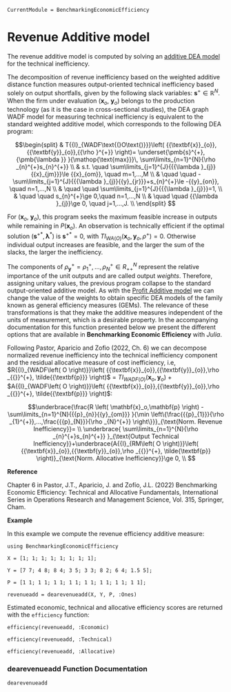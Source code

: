 ```@meta
CurrentModule = BenchmarkingEconomicEfficiency
```

# Revenue Additive model

The revenue additive model is computed by solving an [additive DEA model](https://javierbarbero.github.io/DataEnvelopmentAnalysis.jl/stable/technical/additive/) for the technical inefficiency.

The decomposition of revenue inefficiency based on the weighted additive distance function measures output-oriented  technical inefficiency based solely on output shortfalls, given by the following slack variables: $\mathbf{s}^+\mathbb{\in R}^N$. When the firm under evaluation ($\mathbf{x}_o$, $\mathbf{y}_o$) belongs to the production technology (as it is the case in cross-sectional studies), the DEA graph WADF model for measuring technical inefficiency is equivalent to the standard weighted additive model, which corresponds to the following DEA program:

```math
\begin{split}
& T{{I}_{WADF\text{(}O\text{)}}}\left( {{\textbf{x}}_{o}},{{\textbf{y}}_{o}},{{\rho }^{+}} \right)= \underset{\pmb{s}^{+},{\pmb{\lambda }} }{\mathop{\text{max}}}\, \sum\limits_{n=1}^{N}{\rho _{n}^{+}s_{n}^{+}}   \\
& s.t. \quad \sum\limits_{j=1}^{J}{{{\lambda }_{j}}{{x}_{jm}}}\le {{x}_{om}}, \quad  m=1,...,M  \\
& \quad \quad -\sum\limits_{j=1}^{J}{{{\lambda }_{j}}{{y}_{jr}}}+s_{n}^{+}\le -{{y}_{on}}, \quad  n=1,...,N  \\
& \quad \quad \sum\limits_{j=1}^{J}{{{\lambda }_{j}}}=1, \\
& \quad \quad s_{n}^{+}\ge 0,\quad  n=1,...,N  \\
& \quad \quad  {{\lambda }_{j}}\ge 0, \quad  j=1,...,J.  \\
\end{split} 
```

 For ($\mathbf{x}_o$, $\mathbf{y}_o$), this program seeks the maximum feasible increase in outputs while remaining in $P(\textbf{x}_o)$. An observation is technically efficient if the optimal solution ($\mathbf{s}^{+*}, \mathbf{\lambda}^{*}$) is $\mathbf{s}^{+*}=0$, with $T{{I}_{WA\text{(}O\text{)}}}\left( {{\textbf{x}}_{o}},{{\textbf{y}}_{o}},{{\rho }^{+}}\right)=0$. Otherwise individual output increases are feasible, and the larger the sum of the slacks, the larger the inefficiency. 

The components of ${\rho}_{\textbf{y}}^{+}=\rho_{1}^{+},...,\rho_{N}^{+} \in R_{++}^{N}$ represent the relative importance of the unit outputs and are called output *weights*. Therefore, assigning unitary values, the previous program collapse to the standard output-oriented additive model. As with the [Profit Additive model](@ref) we can change the value of the weights to obtain specific DEA models of the family known as general efficiency measures (GEMs). The relevance of these transformations is that they make the additive measures independent of the units of measurement, which is a desirable property. In the accompanying documentation for this function presented below we present the different options that are available in **Benchmarking Economic Efficiency** with *Julia*.  

 Following Pastor, Aparicio and Zofio (2022, Ch. 6) we can decompose normalized revenue inefficiency into the technical inefficiency component and the residual allocative measure of cost inefficiency, i.e, $R{{I}_{WADF\left( O \right)}}\left( {{\textbf{x}}_{o}},{{\textbf{y}}_{o}},\rho _{{}}^{+}, \tilde{{\textbf{p}}} \right)$ = $T{{I}_{WADF\left( O \right)}}\left( {{\textbf{x}}_{o}},{{\textbf{y}}_{o}} \right)$ + $A{{I}_{WADF\left( O \right)}}\left( {{\textbf{x}}_{o}},{{\textbf{y}}_{o}},\rho _{{}}^{+}, \tilde{{\textbf{p}}} \right)$:  

```math
\underbrace{\frac{R \left( \mathbf{x}_o,\mathbf{p} \right) - \sum\limits_{n=1}^{N}{{{p}_{n}}{{y}_{om}}} }{\min \left\{\frac{{{p}_{1}}}{\rho _{1}^{+}},...,\frac{{{p}_{N}}}{\rho _{N}^{+}} \right\}}}_{\text{Norm. Revenue Inefficiency}}= \\ 
 \underbrace{ \sum\limits_{n=1}^{N}{\rho _{n}^{+}s_{n}^{+}} }_{\text{Output Technical Inefficiency}}+\underbrace{A{{I}_{RM\left( O \right)}}\left( {{\textbf{x}}_{o}},{{\textbf{y}}_{o}},\rho _{{}}^{+}, \tilde{\textbf{p}} \right)}_{\text{Norm. Allocative Inefficiency}}\ge 0, \\  
```

**Reference**

Chapter 6 in Pastor, J.T., Aparicio, J. and Zofío, J.L. (2022) Benchmarking Economic Efficiency: Technical and Allocative Fundamentals, International Series in Operations Research and Management Science, Vol. 315,  Springer, Cham. 

**Example**

In this example we compute the revenue efficiency additive measure:
```@example revenueadditive
using BenchmarkingEconomicEfficiency

X = [1; 1; 1; 1; 1; 1; 1; 1];

Y = [7 7; 4 8; 8 4; 3 5; 3 3; 8 2; 6 4; 1.5 5];

P = [1 1; 1 1; 1 1; 1 1; 1 1; 1 1; 1 1; 1 1];

revenueadd = dearevenueadd(X, Y, P, :Ones)
```

Estimated economic, technical and allocative efficiency scores are returned with the `efficiency` function:
```@example revenueadditive
efficiency(revenueadd, :Economic)
```

```@example revenueadditive
efficiency(revenueadd, :Technical)
```

```@example revenueadditive
efficiency(revenueadd, :Allocative)
```

### dearevenueadd Function Documentation

```@docs
dearevenueadd
```

